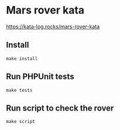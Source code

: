 # Mars rover kata

https://kata-log.rocks/mars-rover-kata

## Install

`make install`

## Run PHPUnit tests

`make tests`

## Run script to check the rover

`make script`
